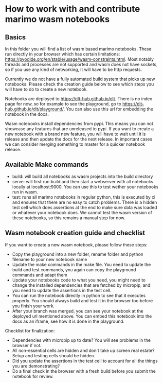 # How to work with and contribute marimo wasm notebooks

## Basics

In this folder you will find a list of wasm based marimo notebooks. These run directly in your browser which has certain limitations: https://pyodide.org/en/stable/usage/wasm-constraints.html. Most notably threads and processes are not supported and wasm does not have sockets, so if you use any kind of networking, it will have to be http requests.

Currently we do not have a fully automated build system that picks up new notebooks. Please check the creation guide below to see which steps you will have to do to create a new notebook.

Notebooks are deployed to https://dlt-hub.github.io/dlt. There is no index page for now, so for example to see the playground, go to https://dlt-hub.github.io/dlt/playground/. You can also use this url for embedding the notebook in the docs.

Wasm notebooks install dependencies from pypi. This means you can not showcase any features that are unreleased to pypi. If you want to create a new notebook with a brand new feature, you will have to wait until it is release and then update the docs for the next release. In important cases we can consider merging something to master for a quicker notebook release.

## Available Make commands

* build: will build all notebooks as wasm projects into the build directory
* serve: will first run build and then start a webserver with all notebooks locally at localhost:9000. You can use this to test wether your notebooks run in wasm.
* test: runs all marimo notebooks in regular python, this is executed by ci and ensures that there are no easy to catch problems. There is a hidden test cell which does assertions at the end to make sure data was loaded or whatever your notebook does. We cannot test the wasm version of these notebooks, so this remains a manual step for now.

## Wasm notebook creation guide and checklist

If you want to create a new wasm notebook, please follow these steps:

* Copy the playground into a new folder, rename folder and python filename to your new notebook name
* Update the make commands in the make file. You need to update the build and test commands, you again can copy the playground commands and adapt them
* Update your notebooks code to what you need, you might need to change the installed dependencies that are fetched by micropip, and you need to update the assertions in the test cell.
* You can run the notebook directly in python to see that it executes properly. You should always build and test it in the browser too before you finish your work.
* After your branch was merged, you can see your notebook at the deployed url mentioned above. You can embed this notebook into the docs as an iframe, see how it is done in the playground.

Checklist for finalization:
* Dependencies with micropip up to date? You will see problems in the browser if not.
* All non-essential cells are hidden and don't take up screen real estate? Setup and testing cells should be hidden.
* Did you update the assertions in the test cell to account for all the things you are demonstrating? 
* Do a final check in the browser with a fresh build before you submit the notebook for review.